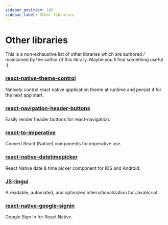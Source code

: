 ```yaml
---
sidebar_position: 100
sidebar_label: Other libraries
---
```


# Other libraries

This is a non-exhaustive list of other libraries which are authored / maintained by the author of this library. Maybe you'll find something useful :).

### [react-native-theme-control](https://github.com/vonovak/react-native-theme-control)

Natively control react native application theme at runtime and persist it for the next app start.

### [react-navigation-header-buttons](https://github.com/vonovak/react-navigation-header-buttons)

Easily render header buttons for react-navigation.

### [react-to-imperative](https://github.com/vonovak/react-to-imperative)

Convert React (Native) components for imperative use.

### [react-native-datetimepicker](https://github.com/react-native-datetimepicker/datetimepicker)

React Native date & time picker component for iOS and Android.

### [JS-lingui](https://github.com/lingui/js-lingui)

A readable, automated, and optimized internationalization for JavaScript.

### [react-native-google-signin](https://react-native-google-signin.github.io/)

Google Sign In for React Native.

